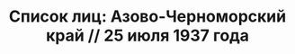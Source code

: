 ---
title: 'Список лиц: Азово-Черноморский край // 25 июля 1937 года'
description: РГАСПИ, ф.17, т.2, оп.171, дело 410, лист 99
images:
- /disk/pictures/v02/17-171-410-099.jpg
- /disk/pictures/v02/17-171-410-100.jpg
- /disk/pictures/v02/17-171-410-101.jpg
- /disk/pictures/v02/17-171-410-102.jpg
- /disk/pictures/v02/17-171-410-103.jpg
- /disk/pictures/v02/17-171-410-104.jpg
---